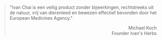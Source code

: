 > "Ivan Chai is een veilig product zonder bijwerkingen, rechtstreeks uit de natuur, vrij van dierenleed en bewezen effectief bevonden door het European Medicines Agency."
>
> <p style="text-align: right">Michael Koch<br>Founder Ivan's Herbs</p>
